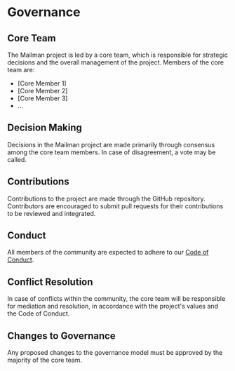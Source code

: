 # Governance

## Core Team

The Mailman project is led by a core team, which is responsible for strategic decisions and the overall management of the project. Members of the core team are:

- [Core Member 1]
- [Core Member 2]
- [Core Member 3]
- ...

## Decision Making

Decisions in the Mailman project are made primarily through consensus among the core team members. In case of disagreement, a vote may be called.

## Contributions

Contributions to the project are made through the GitHub repository. Contributors are encouraged to submit pull requests for their contributions to be reviewed and integrated.

## Conduct

All members of the community are expected to adhere to our [Code of Conduct](CODE_OF_CONDUCT.md).

## Conflict Resolution

In case of conflicts within the community, the core team will be responsible for mediation and resolution, in accordance with the project's values and the Code of Conduct.

## Changes to Governance

Any proposed changes to the governance model must be approved by the majority of the core team.

